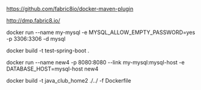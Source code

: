 https://github.com/fabric8io/docker-maven-plugin

http://dmp.fabric8.io/

docker run --name my-mysql -e MYSQL_ALLOW_EMPTY_PASSWORD=yes -p 3306:3306 -d mysql

docker build -t test-spring-boot .

docker run --name new4 -p 8080:8080 --link my-mysql:mysql-host -e DATABASE_HOST=mysql-host new4

docker build -t java_club_home2 ./../ -f Dockerfile
